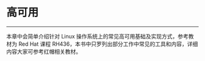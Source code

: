 # 高可用

---

本章中会简单介绍针对 Linux 操作系统上的常见高可用基础及实现方式，参考教材为 Red Hat 课程 RH436，本书中只罗列出部分工作中常见的工具和内容，详细内容大家可参考红帽相关教材。